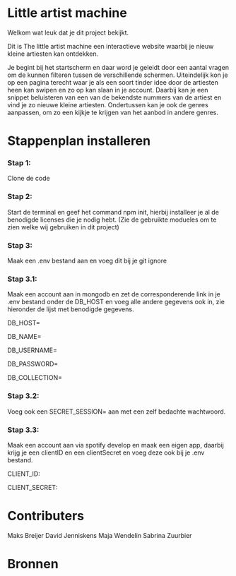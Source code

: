 # Little artist machine
Welkom wat leuk dat je dit project bekijkt.

Dit is The little artist machine een interactieve website waarbij je nieuw kleine artiesten kan ontdekken. 

Je begint bij het startscherm en daar word je geleidt door een aantal vragen om de kunnen filteren tussen de verschillende schermen. Uiteindelijk kon je op een pagina terecht waar je als een soort tinder idee door de artiesten heen kan swipen en zo op kan slaan in je account. Daarbij kan je een snippet beluisteren van een van de bekendste nummers van de artiest en vind je zo nieuwe kleine artiesten. Ondertussen kan je ook de genres aanpassen, om zo een kijkje te krijgen van het aanbod in andere genres. 

# Stappenplan installeren

### Stap 1: 
Clone de code 

### Stap 2: 
Start de terminal en geef het command npm init, hierbij installeer je al de benodigde licenses die je nodig hebt. (Zie de gebruikte modueles om te zien welke wij gebruiken in dit project)

### Stap 3: 
Maak een .env bestand aan en voeg dit bij je git ignore

### Stap 3.1: 
Maak een account aan in mongodb en zet de corresponderende link in je .env bestand onder de DB_HOST en voeg alle andere gegevens ook in, zie hieronder de lijst met benodigde gegevens.

DB_HOST= 

DB_NAME=

DB_USERNAME=

DB_PASSWORD=

DB_COLLECTION=

### Stap 3.2: 
Voeg ook een SECRET_SESSION= aan met een zelf bedachte wachtwoord.

### Stap 3.3: 
Maak een account aan via spotify develop en maak een eigen app, daarbij krijg je een clientID en een clientSecret en voeg deze ook bij je .env bestand. 

CLIENT_ID:

CLIENT_SECRET: 

# Contributers 
Maks Breijer
David Jenniskens
Maja Wendelin
Sabrina Zuurbier


# Bronnen


